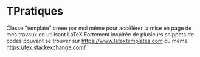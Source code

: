 # TPratiques
Classe "template" créée par moi même pour accélérer la mise en page
de mes travaux en utilisant LaTeX
Fortement inspirée de plusieurs snippets de codes pouvant se trouver sur 
https://www.latextemplates.com ou même https://tex.stackexchange.com/

